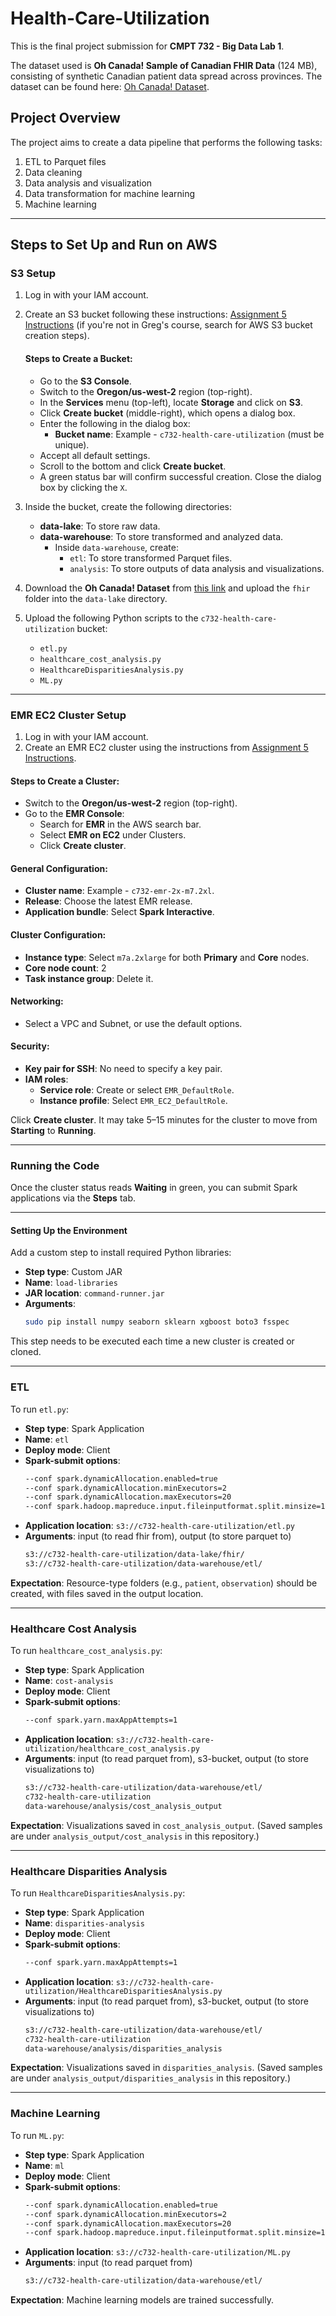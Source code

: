 
# Health-Care-Utilization

This is the final project submission for **CMPT 732 - Big Data Lab 1**.

The dataset used is **Oh Canada! Sample of Canadian FHIR Data** (124 MB), consisting of synthetic Canadian patient data spread across provinces. The dataset can be found here: [Oh Canada! Dataset](https://synthea.mitre.org/downloads).

## Project Overview
The project aims to create a data pipeline that performs the following tasks:
1. ETL to Parquet files
2. Data cleaning
3. Data analysis and visualization
4. Data transformation for machine learning
5. Machine learning

---

## Steps to Set Up and Run on AWS

### S3 Setup
1. Log in with your IAM account.
2. Create an S3 bucket following these instructions: [Assignment 5 Instructions](https://coursys.sfu.ca/2024fa-cmpt-732-g1/pages/Assign5) (if you're not in Greg's course, search for AWS S3 bucket creation steps).

    #### Steps to Create a Bucket:
    - Go to the **S3 Console**.
    - Switch to the **Oregon/us-west-2** region (top-right).
    - In the **Services** menu (top-left), locate **Storage** and click on **S3**.
    - Click **Create bucket** (middle-right), which opens a dialog box.
    - Enter the following in the dialog box:
      - **Bucket name**: Example - `c732-health-care-utilization` (must be unique).
    - Accept all default settings.
    - Scroll to the bottom and click **Create bucket**.
    - A green status bar will confirm successful creation. Close the dialog box by clicking the `X`.

3. Inside the bucket, create the following directories:
   - **data-lake**: To store raw data.
   - **data-warehouse**: To store transformed and analyzed data.
     - Inside `data-warehouse`, create:
       - `etl`: To store transformed Parquet files.
       - `analysis`: To store outputs of data analysis and visualizations.

4. Download the **Oh Canada! Dataset** from [this link](https://synthea.mitre.org/downloads) and upload the `fhir` folder into the `data-lake` directory.

5. Upload the following Python scripts to the `c732-health-care-utilization` bucket:
   - `etl.py`
   - `healthcare_cost_analysis.py`
   - `HealthcareDisparitiesAnalysis.py`
   - `ML.py`

---

### EMR EC2 Cluster Setup
1. Log in with your IAM account.
2. Create an EMR EC2 cluster using the instructions from [Assignment 5 Instructions](https://coursys.sfu.ca/2024fa-cmpt-732-g1/pages/Assign5).

#### Steps to Create a Cluster:
- Switch to the **Oregon/us-west-2** region (top-right).
- Go to the **EMR Console**:
  - Search for **EMR** in the AWS search bar.
  - Select **EMR on EC2** under Clusters.
  - Click **Create cluster**.

#### General Configuration:
- **Cluster name**: Example - `c732-emr-2x-m7.2xl`.
- **Release**: Choose the latest EMR release.
- **Application bundle**: Select **Spark Interactive**.

#### Cluster Configuration:
- **Instance type**: Select `m7a.2xlarge` for both **Primary** and **Core** nodes.
- **Core node count**: 2
- **Task instance group**: Delete it.

#### Networking:
- Select a VPC and Subnet, or use the default options.

#### Security:
- **Key pair for SSH**: No need to specify a key pair.
- **IAM roles**:
  - **Service role**: Create or select `EMR_DefaultRole`.
  - **Instance profile**: Select `EMR_EC2_DefaultRole`.

Click **Create cluster**. It may take 5–15 minutes for the cluster to move from **Starting** to **Running**.

---

### Running the Code
Once the cluster status reads **Waiting** in green, you can submit Spark applications via the **Steps** tab.

---

#### Setting Up the Environment
Add a custom step to install required Python libraries:
- **Step type**: Custom JAR
- **Name**: `load-libraries`
- **JAR location**: `command-runner.jar`
- **Arguments**:
  ```bash
  sudo pip install numpy seaborn sklearn xgboost boto3 fsspec
  ```

This step needs to be executed each time a new cluster is created or cloned.

---

### ETL
To run `etl.py`:
- **Step type**: Spark Application
- **Name**: `etl`
- **Deploy mode**: Client
- **Spark-submit options**:
  ```bash
  --conf spark.dynamicAllocation.enabled=true
  --conf spark.dynamicAllocation.minExecutors=2
  --conf spark.dynamicAllocation.maxExecutors=20
  --conf spark.hadoop.mapreduce.input.fileinputformat.split.minsize=128MB
  ```
- **Application location**: `s3://c732-health-care-utilization/etl.py`
- **Arguments**: input (to read fhir from), output (to store parquet to)
  ```bash
  s3://c732-health-care-utilization/data-lake/fhir/ 
  s3://c732-health-care-utilization/data-warehouse/etl/
  ```

**Expectation**: Resource-type folders (e.g., `patient`, `observation`) should be created, with files saved in the output location.

---

### Healthcare Cost Analysis
To run `healthcare_cost_analysis.py`:
- **Step type**: Spark Application
- **Name**: `cost-analysis`
- **Deploy mode**: Client
- **Spark-submit options**:
  ```bash
  --conf spark.yarn.maxAppAttempts=1
  ```
- **Application location**: `s3://c732-health-care-utilization/healthcare_cost_analysis.py`
- **Arguments**: input (to read parquet from), s3-bucket, output (to store visualizations to)
  ```bash
  s3://c732-health-care-utilization/data-warehouse/etl/ 
  c732-health-care-utilization 
  data-warehouse/analysis/cost_analysis_output
  ```

**Expectation**: Visualizations saved in `cost_analysis_output`. (Saved samples are under `analysis_output/cost_analysis` in this repository.)

---

### Healthcare Disparities Analysis
To run `HealthcareDisparitiesAnalysis.py`:
- **Step type**: Spark Application
- **Name**: `disparities-analysis`
- **Deploy mode**: Client
- **Spark-submit options**:
  ```bash
  --conf spark.yarn.maxAppAttempts=1
  ```
- **Application location**: `s3://c732-health-care-utilization/HealthcareDisparitiesAnalysis.py`
- **Arguments**: input (to read parquet from), s3-bucket, output (to store visualizations to)
  ```bash
  s3://c732-health-care-utilization/data-warehouse/etl/ 
  c732-health-care-utilization 
  data-warehouse/analysis/disparities_analysis
  ```

**Expectation**: Visualizations saved in `disparities_analysis`. (Saved samples are under `analysis_output/disparities_analysis` in this repository.)

---

### Machine Learning
To run `ML.py`:
- **Step type**: Spark Application
- **Name**: `ml`
- **Deploy mode**: Client
- **Spark-submit options**:
  ```bash
  --conf spark.dynamicAllocation.enabled=true
  --conf spark.dynamicAllocation.minExecutors=2
  --conf spark.dynamicAllocation.maxExecutors=20
  --conf spark.hadoop.mapreduce.input.fileinputformat.split.minsize=128MB
  ```
- **Application location**: `s3://c732-health-care-utilization/ML.py`
- **Arguments**: input (to read parquet from)
  ```bash
  s3://c732-health-care-utilization/data-warehouse/etl/
  ```

**Expectation**: Machine learning models are trained successfully. 
